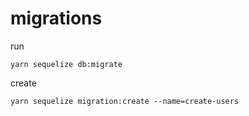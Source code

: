 # migrations

run

`yarn sequelize db:migrate`

create

`yarn sequelize migration:create --name=create-users`
